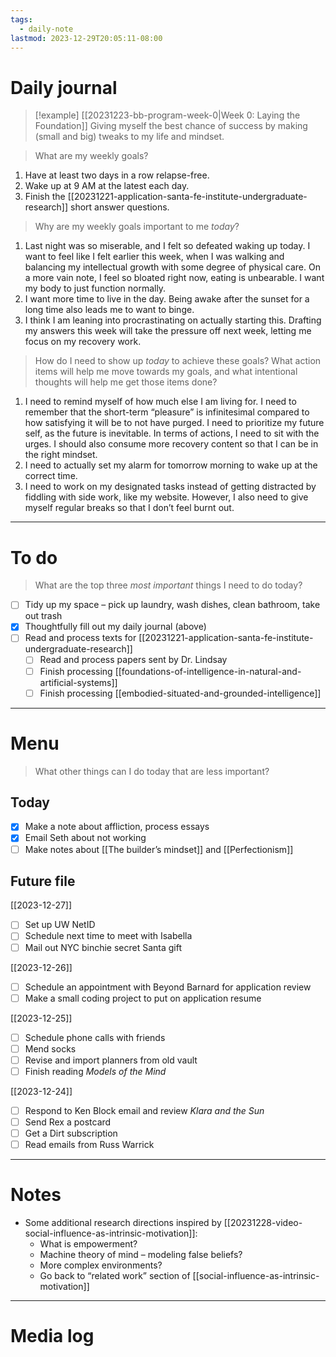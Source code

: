 ```yaml
---
tags:
  - daily-note
lastmod: 2023-12-29T20:05:11-08:00
---
```

# Daily journal

>[!example] [[20231223-bb-program-week-0|Week 0: Laying the Foundation]]
>Giving myself the best chance of success by making (small and big) tweaks to my life and mindset.

> What are my weekly goals?

1. Have at least two days in a row relapse-free.
2. Wake up at 9 AM at the latest each day.
3. Finish the [[20231221-application-santa-fe-institute-undergraduate-research]] short answer questions.

> Why are my weekly goals important to me *today*?

1. Last night was so miserable, and I felt so defeated waking up today. I want to feel like I felt earlier this week, when I was walking and balancing my intellectual growth with some degree of physical care. On a more vain note, I feel so bloated right now, eating is unbearable. I want my body to just function normally.
2. I want more time to live in the day. Being awake after the sunset for a long time also leads me to want to binge.
3. I think I am leaning into procrastinating on actually starting this. Drafting my answers this week will take the pressure off next week, letting me focus on my recovery work.

> How do I need to show up *today* to achieve these goals? What action items will help me move towards my goals, and what intentional thoughts will help me get those items done?

1. I need to remind myself of how much else I am living for. I need to remember that the short-term “pleasure” is infinitesimal compared to how satisfying it will be to not have purged. I need to prioritize my future self, as the future is inevitable. In terms of actions, I need to sit with the urges. I should also consume more recovery content so that I can be in the right mindset.
2. I need to actually set my alarm for tomorrow morning to wake up at the correct time.
3. I need to work on my designated tasks instead of getting distracted by fiddling with side work, like my website. However, I also need to give myself regular breaks so that I don’t feel burnt out.

---
# To do

> What are the top three *most important* things I need to do today?

- [ ] Tidy up my space – pick up laundry, wash dishes, clean bathroom, take out trash
- [x] Thoughtfully fill out my daily journal (above)
- [ ] Read and process texts for [[20231221-application-santa-fe-institute-undergraduate-research]]
	- [ ] Read and process papers sent by Dr. Lindsay
	- [ ] Finish processing [[foundations-of-intelligence-in-natural-and-artificial-systems]]
	- [ ] Finish processing [[embodied-situated-and-grounded-intelligence]]

----
# Menu

> What other things can I do today that are less important?

## Today

- [x] Make a note about affliction, process essays
- [x] Email Seth about not working
- [ ] Make notes about [[The builder’s mindset]] and [[Perfectionism]]

## Future file

[[2023-12-27]]
- [ ] Set up UW NetID
- [ ] Schedule next time to meet with Isabella
- [ ] Mail out NYC binchie secret Santa gift

[[2023-12-26]]
- [ ] Schedule an appointment with Beyond Barnard for application review
- [ ] Make a small coding project to put on application resume

[[2023-12-25]]
- [ ] Schedule phone calls with friends
- [ ] Mend socks
- [ ] Revise and import planners from old vault
- [ ] Finish reading *Models of the Mind*

[[2023-12-24]]
- [ ] Respond to Ken Block email and review *Klara and the Sun*
- [ ] Send Rex a postcard
- [ ] Get a Dirt subscription
- [ ] Read emails from Russ Warrick

---
# Notes

- Some additional research directions inspired by [[20231228-video-social-influence-as-intrinsic-motivation]]:
	- What is empowerment?
	- Machine theory of mind – modeling false beliefs?
	- More complex environments?
	- Go back to “related work” section of [[social-influence-as-intrinsic-motivation]]

---
# Media log

